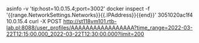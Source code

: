 asinfo -v 'tip:host=10.0.15.4;port=3002'
docker inspect   -f '{{range.NetworkSettings.Networks}}{{.IPAddress}}{{end}}' 3051020ac1f4
10.0.15.4
curl -X POST http://st118vm101.rtb-lab.pl:8088/user_profiles/AAAAAAAAAAAAAAAAA?time_range=2022-03-22T12:15:00.000_2022-03-22T12:30:00.000?limit=200